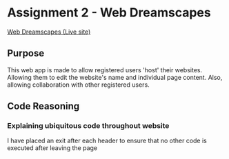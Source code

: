 <h1>Assignment 2 - Web Dreamscapes</h1>
<a href="https://lamp.computerstudi.es/~Christofer1157052/PHP-comp1006/CM-site/index.php" target="_blank">Web Dreamscapes (Live site)</a>
<h2>Purpose</h2>
<p>This web app is made to allow registered users 'host' their websites. Allowing them to edit the website's name and individual page content. Also, allowing collaboration with other registered users.</p>
<h2>Code Reasoning</h2>
<h3>Explaining ubiquitous code throughout website</h3>
<p>I have placed an exit after each header to ensure that no other code is executed after leaving the page</p>